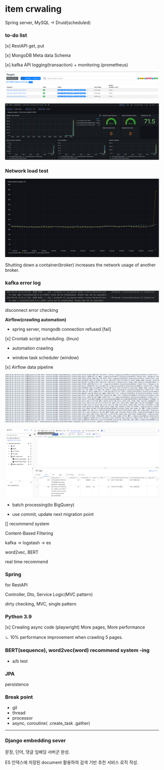 # item crwaling

Spring server, MySQL -> Druid(scheduled)

### __to-do list__

[x] RestAPI get, put

[x] MongoDB Meta data Schema

[x] kafka API logging(transaction) + monitoring (prometheus)

![img](./img/1.png)

![img](./img/2.png)

### Network load test

![img](./img/3.png)

Shutting down a container(broker) increases the network usage of another broker.

### kafka error log

![img](./img/4.png)

disconnect error checking

__Airflow(crawling automation)__ 

- spring server, mongodb connection refused [fail]

[x] Crontab script scheduling. (linux)

- automation crawling

- window task scheduler (window)

[x] Airflow data pipeline

![img](./img/5.png)

![img](./img/6.png)

- batch processing(to BigQuery)

- use commit, update next migration point

[] recommend system

Content-Based Filtering

kafka -> logstash -> es

word2vec, BERT

real time recommend

### Spring

for RestAPI

Controller, Dto, Service Logic(MVC pattern)

dirty checking, MVC, single pattern

### Python 3.9

[x] Crwaling async code (playwright) More pages, More performance

ㄴ  10% performance improvement when crawling 5 pages.

### BERT(sequence), word2vec(word) recommend system -ing 

- a/b test 

### JPA 

persistence

### Break point
- gil 
- thread
- processor
- async, coroutine( .create_task .gather)

--------------------------------------------------------------

### Django embedding sever 

문장, 단어, 댓글 임배딩 서버군 완성. 

ES 인덱스에 저장된 document 활용하여 검색 기반 추천 서비스 로직 작성.
